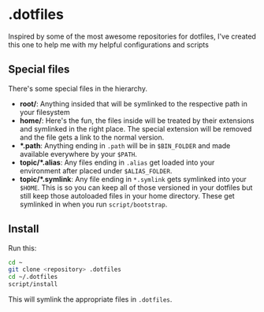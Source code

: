 # .dotfiles

Inspired by some of the most awesome repositories for dotfiles, I've created this
one to help me with my helpful configurations and scripts

## Special files

There's some special files in the hierarchy.

- **root/**: Anything insided that will be symlinked to the respective path in
  your filesystem
- **home/**: Here's the fun, the files inside will be treated by their extensions and
  symlinked in the right place. The special extension will be removed and the file
  gets a link to the normal version.
- **\*.path**: Anything ending in `.path` will be in `$BIN_FOLDER` and
  made available everywhere by your `$PATH`.
- **topic/\*.alias**: Any files ending in `.alias` get loaded into your environment
  after placed under `$ALIAS_FOLDER`.
- **topic/\*.symlink**: Any file ending in `*.symlink` gets symlinked into
  your `$HOME`. This is so you can keep all of those versioned in your dotfiles
  but still keep those autoloaded files in your home directory. These get
  symlinked in when you run `script/bootstrap`.

## Install

Run this:

```sh
cd ~
git clone <repository> .dotfiles
cd ~/.dotfiles
script/install
```

This will symlink the appropriate files in `.dotfiles`.
